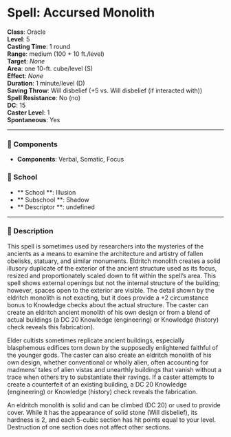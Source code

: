 
# Spell: Accursed Monolith
**Class**: Oracle  
**Level**: 5  
**Casting Time**: 1 round  
**Range**: medium (100 + 10 ft./level)  
**Target**: _None_  
**Area**: one 10-ft. cube/level (S)  
**Effect**: _None_  
**Duration**: 1 minute/level (D)  
**Saving Throw**: Will disbelief (+5 vs. Will disbelief (if interacted with))  
**Spell Resistance**: No (no)  
**DC**: 15  
**Caster Level**: 1  
**Spontaneous**: Yes

---

### 🔮 Components
- **Components**: Verbal, Somatic, Focus

### 🏫 School
- ** School **: Illusion
- ** Subschool **: Shadow
- ** Descriptor **: undefined
---

### 📜 Description
This spell is sometimes used by researchers into the mysteries of the ancients as a means to examine the architecture and artistry of fallen obelisks, statuary, and similar monuments. Eldritch monolith creates a solid illusory duplicate of the exterior of the ancient structure used as its focus, resized and proportionately scaled down to fit within the spell’s area. This spell shows external openings but not the internal structure of the building; however, spaces open to the exterior are visible. The detail shown by the eldritch monolith is not exacting, but it does provide a +2 circumstance bonus to Knowledge checks about the actual structure. The caster can create an eldritch ancient monolith of his own design or from a blend of actual buildings (a DC 20 Knowledge (engineering) or Knowledge (history) check reveals this fabrication).

Elder cultists sometimes replicate ancient buildings, especially blasphemous edifices torn down by the supposedly enlightened faithful of the younger gods. The caster can also create an eldritch monolith of his own design, whether conventional or wholly alien, often accounting for madmens’ tales of alien vistas and unearthly buildings that vanish without a trace when others try to substantiate their ravings. If a caster attempts to create a counterfeit of an existing building, a DC 20 Knowledge (engineering) or Knowledge (history) check reveals the fabrication.

An eldritch monolith is solid and can be climbed (DC 20) or used to provide cover. While it has the appearance of solid stone (Will disbelief), its hardness is 2, and each 5-cubic section has hit points equal to your level. Destruction of one section does not affect other sections.
